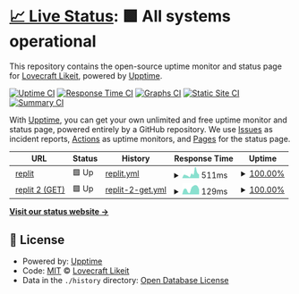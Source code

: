 # [📈 Live Status](https://olivrae.github.io/upptime): <!--live status--> **🟩 All systems operational**

This repository contains the open-source uptime monitor and status page for [Lovecraft Likeit](https://t.me/OliveiraWS), powered by [Upptime](https://github.com/upptime/upptime).

[![Uptime CI](https://github.com/olivrae/upptime/workflows/Uptime%20CI/badge.svg)](https://github.com/olivrae/upptime/actions?query=workflow%3A%22Uptime+CI%22)
[![Response Time CI](https://github.com/olivrae/upptime/workflows/Response%20Time%20CI/badge.svg)](https://github.com/olivrae/upptime/actions?query=workflow%3A%22Response+Time+CI%22)
[![Graphs CI](https://github.com/olivrae/upptime/workflows/Graphs%20CI/badge.svg)](https://github.com/olivrae/upptime/actions?query=workflow%3A%22Graphs+CI%22)
[![Static Site CI](https://github.com/olivrae/upptime/workflows/Static%20Site%20CI/badge.svg)](https://github.com/olivrae/upptime/actions?query=workflow%3A%22Static+Site+CI%22)
[![Summary CI](https://github.com/olivrae/upptime/workflows/Summary%20CI/badge.svg)](https://github.com/olivrae/upptime/actions?query=workflow%3A%22Summary+CI%22)

With [Upptime](https://upptime.js.org), you can get your own unlimited and free uptime monitor and status page, powered entirely by a GitHub repository. We use [Issues](https://github.com/olivrae/upptime/issues) as incident reports, [Actions](https://github.com/olivrae/upptime/actions) as uptime monitors, and [Pages](https://olivrae.github.io/upptime) for the status page.

<!--start: status pages-->
<!-- This summary is generated by Upptime (https://github.com/upptime/upptime) -->
<!-- Do not edit this manually, your changes will be overwritten -->
<!-- prettier-ignore -->
| URL | Status | History | Response Time | Uptime |
| --- | ------ | ------- | ------------- | ------ |
| <img alt="" src="https://icons.duckduckgo.com/ip3/replit.com.ico" height="13"> [replit](https://replit.com/@olivrae/KAM-2) | 🟩 Up | [replit.yml](https://github.com/BR-lovecraft/upptime/commits/HEAD/history/replit.yml) | <details><summary><img alt="Response time graph" src="./graphs/replit/response-time-week.png" height="20"> 511ms</summary><br><a href="https://olivrae.github.io/upptime/history/replit"><img alt="Response time 359" src="https://img.shields.io/endpoint?url=https%3A%2F%2Fraw.githubusercontent.com%2FBR-lovecraft%2Fupptime%2FHEAD%2Fapi%2Freplit%2Fresponse-time.json"></a><br><a href="https://olivrae.github.io/upptime/history/replit"><img alt="24-hour response time 451" src="https://img.shields.io/endpoint?url=https%3A%2F%2Fraw.githubusercontent.com%2FBR-lovecraft%2Fupptime%2FHEAD%2Fapi%2Freplit%2Fresponse-time-day.json"></a><br><a href="https://olivrae.github.io/upptime/history/replit"><img alt="7-day response time 511" src="https://img.shields.io/endpoint?url=https%3A%2F%2Fraw.githubusercontent.com%2FBR-lovecraft%2Fupptime%2FHEAD%2Fapi%2Freplit%2Fresponse-time-week.json"></a><br><a href="https://olivrae.github.io/upptime/history/replit"><img alt="30-day response time 379" src="https://img.shields.io/endpoint?url=https%3A%2F%2Fraw.githubusercontent.com%2FBR-lovecraft%2Fupptime%2FHEAD%2Fapi%2Freplit%2Fresponse-time-month.json"></a><br><a href="https://olivrae.github.io/upptime/history/replit"><img alt="1-year response time 359" src="https://img.shields.io/endpoint?url=https%3A%2F%2Fraw.githubusercontent.com%2FBR-lovecraft%2Fupptime%2FHEAD%2Fapi%2Freplit%2Fresponse-time-year.json"></a></details> | <details><summary><a href="https://olivrae.github.io/upptime/history/replit">100.00%</a></summary><a href="https://olivrae.github.io/upptime/history/replit"><img alt="All-time uptime 100.00%" src="https://img.shields.io/endpoint?url=https%3A%2F%2Fraw.githubusercontent.com%2FBR-lovecraft%2Fupptime%2FHEAD%2Fapi%2Freplit%2Fuptime.json"></a><br><a href="https://olivrae.github.io/upptime/history/replit"><img alt="24-hour uptime 100.00%" src="https://img.shields.io/endpoint?url=https%3A%2F%2Fraw.githubusercontent.com%2FBR-lovecraft%2Fupptime%2FHEAD%2Fapi%2Freplit%2Fuptime-day.json"></a><br><a href="https://olivrae.github.io/upptime/history/replit"><img alt="7-day uptime 100.00%" src="https://img.shields.io/endpoint?url=https%3A%2F%2Fraw.githubusercontent.com%2FBR-lovecraft%2Fupptime%2FHEAD%2Fapi%2Freplit%2Fuptime-week.json"></a><br><a href="https://olivrae.github.io/upptime/history/replit"><img alt="30-day uptime 100.00%" src="https://img.shields.io/endpoint?url=https%3A%2F%2Fraw.githubusercontent.com%2FBR-lovecraft%2Fupptime%2FHEAD%2Fapi%2Freplit%2Fuptime-month.json"></a><br><a href="https://olivrae.github.io/upptime/history/replit"><img alt="1-year uptime 100.00%" src="https://img.shields.io/endpoint?url=https%3A%2F%2Fraw.githubusercontent.com%2FBR-lovecraft%2Fupptime%2FHEAD%2Fapi%2Freplit%2Fuptime-year.json"></a></details>
| <img alt="" src="https://icons.duckduckgo.com/ip3/replit.com.ico" height="13"> [replit 2 (GET)](https://replit.com/@olivrae/KAM-2) | 🟩 Up | [replit-2-get.yml](https://github.com/BR-lovecraft/upptime/commits/HEAD/history/replit-2-get.yml) | <details><summary><img alt="Response time graph" src="./graphs/replit-2-get/response-time-week.png" height="20"> 129ms</summary><br><a href="https://olivrae.github.io/upptime/history/replit-2-get"><img alt="Response time 106" src="https://img.shields.io/endpoint?url=https%3A%2F%2Fraw.githubusercontent.com%2FBR-lovecraft%2Fupptime%2FHEAD%2Fapi%2Freplit-2-get%2Fresponse-time.json"></a><br><a href="https://olivrae.github.io/upptime/history/replit-2-get"><img alt="24-hour response time 138" src="https://img.shields.io/endpoint?url=https%3A%2F%2Fraw.githubusercontent.com%2FBR-lovecraft%2Fupptime%2FHEAD%2Fapi%2Freplit-2-get%2Fresponse-time-day.json"></a><br><a href="https://olivrae.github.io/upptime/history/replit-2-get"><img alt="7-day response time 129" src="https://img.shields.io/endpoint?url=https%3A%2F%2Fraw.githubusercontent.com%2FBR-lovecraft%2Fupptime%2FHEAD%2Fapi%2Freplit-2-get%2Fresponse-time-week.json"></a><br><a href="https://olivrae.github.io/upptime/history/replit-2-get"><img alt="30-day response time 138" src="https://img.shields.io/endpoint?url=https%3A%2F%2Fraw.githubusercontent.com%2FBR-lovecraft%2Fupptime%2FHEAD%2Fapi%2Freplit-2-get%2Fresponse-time-month.json"></a><br><a href="https://olivrae.github.io/upptime/history/replit-2-get"><img alt="1-year response time 106" src="https://img.shields.io/endpoint?url=https%3A%2F%2Fraw.githubusercontent.com%2FBR-lovecraft%2Fupptime%2FHEAD%2Fapi%2Freplit-2-get%2Fresponse-time-year.json"></a></details> | <details><summary><a href="https://olivrae.github.io/upptime/history/replit-2-get">100.00%</a></summary><a href="https://olivrae.github.io/upptime/history/replit-2-get"><img alt="All-time uptime 100.00%" src="https://img.shields.io/endpoint?url=https%3A%2F%2Fraw.githubusercontent.com%2FBR-lovecraft%2Fupptime%2FHEAD%2Fapi%2Freplit-2-get%2Fuptime.json"></a><br><a href="https://olivrae.github.io/upptime/history/replit-2-get"><img alt="24-hour uptime 100.00%" src="https://img.shields.io/endpoint?url=https%3A%2F%2Fraw.githubusercontent.com%2FBR-lovecraft%2Fupptime%2FHEAD%2Fapi%2Freplit-2-get%2Fuptime-day.json"></a><br><a href="https://olivrae.github.io/upptime/history/replit-2-get"><img alt="7-day uptime 100.00%" src="https://img.shields.io/endpoint?url=https%3A%2F%2Fraw.githubusercontent.com%2FBR-lovecraft%2Fupptime%2FHEAD%2Fapi%2Freplit-2-get%2Fuptime-week.json"></a><br><a href="https://olivrae.github.io/upptime/history/replit-2-get"><img alt="30-day uptime 100.00%" src="https://img.shields.io/endpoint?url=https%3A%2F%2Fraw.githubusercontent.com%2FBR-lovecraft%2Fupptime%2FHEAD%2Fapi%2Freplit-2-get%2Fuptime-month.json"></a><br><a href="https://olivrae.github.io/upptime/history/replit-2-get"><img alt="1-year uptime 100.00%" src="https://img.shields.io/endpoint?url=https%3A%2F%2Fraw.githubusercontent.com%2FBR-lovecraft%2Fupptime%2FHEAD%2Fapi%2Freplit-2-get%2Fuptime-year.json"></a></details>

<!--end: status pages-->

[**Visit our status website →**](https://olivrae.github.io/upptime)

## 📄 License

- Powered by: [Upptime](https://github.com/upptime/upptime)
- Code: [MIT](./LICENSE) © [Lovecraft Likeit](https://t.me/OliveiraWS)
- Data in the `./history` directory: [Open Database License](https://opendatacommons.org/licenses/odbl/1-0/)
